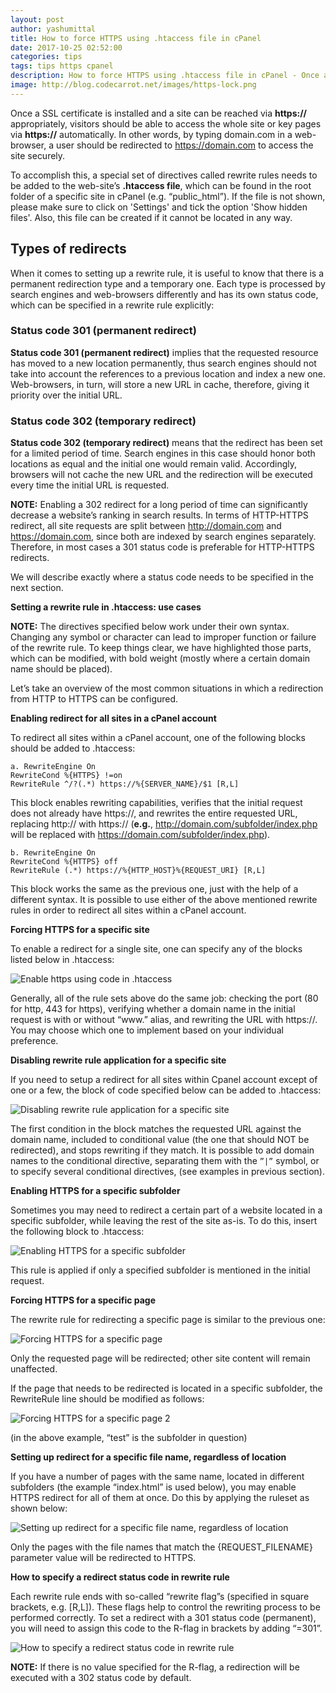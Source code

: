 ```yaml
---
layout: post
author: yashumittal
title: How to force HTTPS using .htaccess file in cPanel
date: 2017-10-25 02:52:00
categories: tips
tags: tips https cpanel
description: How to force HTTPS using .htaccess file in cPanel - Once a SSL certificate is installed and a site can be reached via https
image: http://blog.codecarrot.net/images/https-lock.png
---
```


Once a SSL certificate is installed and a site can be reached via **https://** appropriately, visitors should be able to access the whole site or key pages via **https://** automatically. In other words, by typing domain.com in a web-browser, a user should be redirected to https://domain.com to access the site securely.

To accomplish this, a special set of directives called rewrite rules needs to be added to the web-site’s **.htaccess file**, which can be found in the root folder of a specific site in cPanel (e.g. “public_html”). If the file is not shown, please make sure to click on 'Settings' and tick the option 'Show hidden files'. Also, this file can be created if it cannot be located in any way.

## Types of redirects

When it comes to setting up a rewrite rule, it is useful to know that there is a permanent redirection type and a temporary one. Each type is processed by search engines and web-browsers differently and has its own status code, which can be specified in a rewrite rule explicitly:

### Status code 301 (permanent redirect)

**Status code 301 (permanent redirect)** implies that the requested resource has moved to a new location permanently, thus search engines should not take into account the references to a previous location and index a new one. Web-browsers, in turn, will store a new URL in cache, therefore, giving it priority over the initial URL.

### Status code 302 (temporary redirect)

**Status code 302 (temporary redirect)** means that the redirect has been set for a limited period of time. Search engines in this case should honor both locations as equal and the initial one would remain valid. Accordingly, browsers will not cache the new URL and the redirection will be executed every time the initial URL is requested.

**NOTE:** Enabling a 302 redirect for a long period of time can significantly decrease a website’s ranking in search results. In terms of HTTP-HTTPS redirect, all site requests are split between http://domain.com and https://domain.com, since both are indexed by search engines separately. Therefore, in most cases a 301 status code is preferable for HTTP-HTTPS redirects.

We will describe exactly where a status code needs to be specified in the next section.

**Setting a rewrite rule in .htaccess: use cases**

**NOTE:** The directives specified below work under their own syntax. Changing any symbol or character can lead to improper function or failure of the rewrite rule. To keep things clear, we have highlighted those parts, which can be modified, with bold weight (mostly where a certain domain name should be placed).

Let’s take an overview of the most common situations in which a redirection from HTTP to HTTPS can be configured.

**Enabling redirect for all sites in a cPanel account**

To redirect all sites within a cPanel account, one of the following blocks should be added to .htaccess:

```
a. RewriteEngine On 
RewriteCond %{HTTPS} !=on
RewriteRule ^/?(.*) https://%{SERVER_NAME}/$1 [R,L]
```

This block enables rewriting capabilities, verifies that the initial request does not already have https://, and rewrites the entire requested URL, replacing http:// with https:// (**e.g.**, http://domain.com/subfolder/index.php will be replaced with https://domain.com/subfolder/index.php).

```
b. RewriteEngine On 
RewriteCond %{HTTPS} off
RewriteRule (.*) https://%{HTTP_HOST}%{REQUEST_URI} [R,L]
```

This block works the same as the previous one, just with the help of a different syntax. It is possible to use either of the above mentioned rewrite rules in order to redirect all sites within a cPanel account.

**Forcing HTTPS for a specific site**

To enable a redirect for a single site, one can specify any of the blocks listed below in .htaccess:

![Enable https using code in .htaccess](http://blog.codecarrot.net/images/enable-https-using-code-in-htaccess.png)

Generally, all of the rule sets above do the same job: checking the port (80 for http, 443 for https), verifying whether a domain name in the initial request is with or without “www.” alias, and rewriting the URL with https://. You may choose which one to implement based on your individual preference.

**Disabling rewrite rule application for a specific site**

If you need to setup a redirect for all sites within Cpanel account except of one or a few, the block of code specified below can be added to .htaccess:

![Disabling rewrite rule application for a specific site](http://blog.codecarrot.net/images/disabling-rewrite-rule-application-for-a-specific-site.png)

The first condition in the block matches the requested URL against the domain name, included to conditional value (the one that should NOT be redirected), and stops rewriting if they match. It is possible to add domain names to the conditional directive, separating them with the `”|”` symbol, or to specify several conditional directives, (see examples in previous section).

**Enabling HTTPS for a specific subfolder**

Sometimes you may need to redirect a certain part of a website located in a specific subfolder, while leaving the rest of the site as-is. To do this, insert the following block to .htaccess:

![Enabling HTTPS for a specific subfolder](http://blog.codecarrot.net/images/enabling-https-for-a-specific-subfolder.png)

This rule is applied if only a specified subfolder is mentioned in the initial request.

**Forcing HTTPS for a specific page**

The rewrite rule for redirecting a specific page is similar to the previous one:

![Forcing HTTPS for a specific page](http://blog.codecarrot.net/images/forcing-https-for-a-specific-page.png)

Only the requested page will be redirected; other site content will remain unaffected.

If the page that needs to be redirected is located in a specific subfolder, the RewriteRule line should be modified as follows:

![Forcing HTTPS for a specific page 2](http://blog.codecarrot.net/images/forcing-https-for-a-specific-page2.png)

(in the above example, “test” is the subfolder in question)

**Setting up redirect for a specific file name, regardless of location**

If you have a number of pages with the same name, located in different subfolders (the example “index.html” is used below), you may enable HTTPS redirect for all of them at once. Do this by applying the ruleset as shown below:

![Setting up redirect for a specific file name, regardless of location](http://blog.codecarrot.net/images/setting-up-redirect-for-a-specific-file-name-regardless-of-location.png)

Only the pages with the file names that match the {REQUEST_FILENAME} parameter value will be redirected to HTTPS.

**How to specify a redirect status code in rewrite rule**

Each rewrite rule ends with so-called “rewrite flag”s (specified in square brackets, e.g. [R,L]). These flags help to control the rewriting process to be performed correctly. To set a redirect with a 301 status code (permanent), you will need to assign this code to the R-flag in brackets by adding “=301”.

![How to specify a redirect status code in rewrite rule](http://blog.codecarrot.net/images/force_https3.png)

**NOTE:** If there is no value specified for the R-flag, a redirection will be executed with a 302 status code by default.